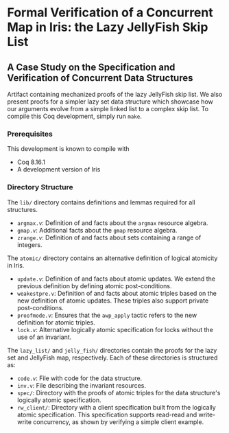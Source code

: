 # Formal Verification of a Concurrent Map in Iris: the Lazy JellyFish Skip List
## A Case Study on the Specification and Verification of Concurrent Data Structures

Artifact containing mechanized proofs of the lazy JellyFish skip list. We also present proofs for a simpler lazy set data structure which showcase how our arguments evolve from a simple linked list to a complex skip list. To compile this Coq development, simply run `make`.


### Prerequisites
This development is known to compile with

- Coq 8.16.1
- A development version of Iris


### Directory Structure
The `lib/` directory contains definitions and lemmas required for all structures.

- `argmax.v`: Definition of and facts about the `argmax` resource algebra.
- `gmap.v`: Additional facts about the `gmap` resource algebra.
- `zrange.v`: Definition of and facts about sets containing a range of integers.

The `atomic/` directory contains an alternative definition of logical atomicity in Iris.

- `update.v`: Definition of and facts about atomic updates. We extend the previous definition by defining atomic post-conditions.
- `weakestpre.v`: Definition of and facts about atomic triples based on the new definition of atomic updates. These triples also support private post-conditions.
- `proofmode.v`: Ensures that the `awp_apply` tactic refers to the new definition for atomic triples.
- `lock.v`: Alternative logically atomic specification for locks without the use of an invariant.

The `lazy_list/` and `jelly_fish/` directories contain the proofs for the lazy set and JellyFish map, respectively. Each of these directories is structured as:

- `code.v`: File with code for the data structure.
- `inv.v`: File describing the invariant resources.
- `spec/`: Directory with the proofs of atomic triples for the data structure's logically atomic specification.
- `rw_client/`: Directory with a client specification built from the logically atomic specification. This specification supports read-read and write-write concurrency, as shown by verifying a simple client example.

